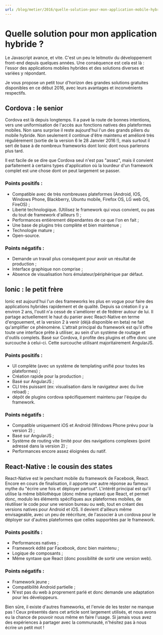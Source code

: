 ```yaml
---
url: /blog/metier/2016/quelle-solution-pour-mon-application-mobile-hybride
---
```


# Quelle solution pour mon application hybride ?

Le Javascript avance, et vite. C'est un peu le leitmotiv du développement front-end depuis quelques années. Une conséquence est cela est là : l'essor des applications mobiles hybrides et des solutions diverses et variées y répondant.

Je vous propose un petit tour d'horizon des grandes solutions gratuites disponibles en ce début 2016, avec leurs avantages et inconvénients respectifs.

## Cordova : le senior
Cordova est là depuis longtemps. Il a pavé la route de bonnes intentions, vers une uniformisation de l'accès aux fonctions natives des plateformes mobiles. Non sans surprise il reste aujourd'hui l'un des grands piliers du mobile hybride. Non seulement il continue d'être maintenu et amélioré très régulièrement (sortie de la version 6 le 28 Janvier 2016 !), mais surtout il sert de base à de nombreux frameworks dont Ionic dont nous parlerons plus tard.

Il est facile de se dire que Cordova seul n'est pas "assez", mais il convient parfaitement à certains types d'application où la lourdeur d'un framework complet est une chose dont on peut largement se passer.

### Points positifs :
* Compatible avec de très nombreuses plateformes (Android, IOS, Windows Phone, Blackberry, Ubuntu mobile, Firefox OS, LG web OS, FireOS) ;
* Liberté technologique. (Utilisez le framework qui vous convient, ou pas du tout de framework d'ailleurs !) ;
* Performances entièrement dépendantes de ce que l'on en fait ;
* Une base de plugins très complète et bien maintenue ;
* Technologie mature ;
* Open-source.

### Points négatifs :
* Demande un travail plus conséquent pour avoir un résultat de production ;
* Interface graphique non comprise ;
* Absence de visualisation hors émulateur/périphérique par défaut.


## Ionic : le petit frère
Ionic est aujourd'hui l'un des frameworks les plus en vogue pour faire des applications hybrides rapidement et de qualité. Depuis sa création il y a environ 2 ans, l'outil n'a cessé de s'améliorer et de fédérer autour de lui. Il partage actuellement le haut du panier avec React-Native en terme d'engouement, et la version 2 à venir (déjà disponible en beta) ne fait qu'amplifier ce phénomène. L'attrait principal du framework est qu'il offre toute une interface prête à utiliser, au sein d'un système de routage et d'outils complets. Basé sur Cordova, il profite des plugins et offre donc une surcouche à celui-ci. Cette surcouche utilisant majoritairement AngularJS.

### Points positifs :
* UI complète (avec un système de templating unifié pour toutes les plateformes) ;
* Création rapide pour la production ;
* Basé sur AngularJS ;
* CLI très puissant (ex: visualisation dans le navigateur avec du live reload) ;
* dépôt de plugins cordova spécifiquement maintenu par l'équipe du framework.

### Points négatifs :
* Compatible uniquement iOS et Android (Windows Phone prévu pour la version 2) ;
* Basé sur AngularJS ;
* Système de routing vite limité pour des navigations complexes (point adressé dans la version 2) ;
* Performances encore assez éloignées du natif.


## React-Native : le cousin des states
React-Native est le penchant mobile du framework de Facebook, React. Encore en cours de finalisation, il apporte une autre réponse au fameux mythe du "écrire une fois et déployer partout".
L'intérêt principal est qu'il utilise la même bibliothèque (donc même syntaxe) que React, et permet donc, modulo les éléments spécifiques aux plateformes mobiles, de réutiliser le code pour une version bureau ou web, tout en créant des versions natives pour Android et iOS. Il devient d'ailleurs même envisageable, avec un peu de réécriture, de l'associer à un cordova pour le déployer sur d'autres plateformes que celles supportées par le framework.

### Points positifs :
* Performances natives ;
* Framework édité par Facebook, donc bien maintenu ;
* Logique de composants ;
* Même syntaxe que React (donc possibilité de sortir une version web).

### Points négatifs :
* Framework jeune ;
* Compatibilité Android partielle ;
* N'est pas du web à proprement parlé et donc demande une adaptation pour les développeurs.


Bien sûre, il existe d'autres frameworks, et l'envie de les tester ne manque pas ! Ceux présentés dans cet article sont largement utilisés, et nous avons eu la chance de pouvoir nous même en faire l'usage.
Si jamais vous avez des expériences à partager avec la communauté, n'hésitez pas à nous écrire un petit mot !
